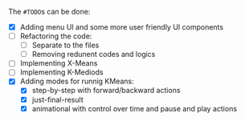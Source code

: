The `#TODO`s can be done:
- [x] Adding menu UI and some more user friendly UI components
- [ ] Refactoring the code:
    - [ ] Separate to the files
    - [ ] Removing redunent codes and logics
- [ ] Implementing X-Means
- [ ] Implementing K-Mediods
- [x] Adding modes for runnig KMeans:
    - [x] step-by-step with forward/backward actions
    - [x] just-final-result
    - [x] animational with control over time and pause and play actions